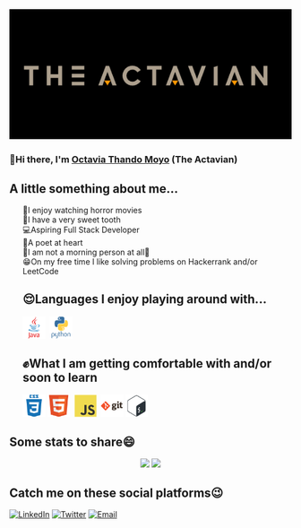 <img src="/img/actavian.png" width="846px" alt=""/>

### 👋Hi there, I'm [Octavia Thando Moyo](https://www.linkedin.com/in/octavia-moyo-563008219/) (The Actavian)

<h2>A little something about me...</h2>

<ul>👿I enjoy watching horror movies<br>🍭I have a very sweet tooth<br>💻Aspiring Full Stack Developer<br>🌹A poet at heart<br>🌄I am not a morning person at all🙈<br>😁On my free time I like solving problems on Hackerrank and/or LeetCode

<h2>😌Languages I enjoy playing around with...</h2>

<div>
    <img src="https://github.com/devicons/devicon/blob/master/icons/java/java-original-wordmark.svg" title="Java" alt="Java" width="40" height="40"/>&nbsp;
    <img src="https://github.com/devicons/devicon/blob/master/icons/python/python-original-wordmark.svg" title="Python" **alt="Python" width="40" height="40"/>
</div>


<h2>✊What I am getting comfortable with and/or soon to learn</h2>

<div>
  <img src="https://github.com/devicons/devicon/blob/master/icons/css3/css3-plain-wordmark.svg"  title="CSS3" alt="CSS" width="40" height="40"/>
  <img src="https://github.com/devicons/devicon/blob/master/icons/html5/html5-original.svg" title="HTML5" alt="HTML" width="40" height="40"/>&nbsp;
  <img src="https://github.com/devicons/devicon/blob/master/icons/javascript/javascript-original.svg" title="JavaScript" alt="JavaScript" width="40" height="40"/>&nbsp;
  <img src="https://github.com/devicons/devicon/blob/master/icons/git/git-original-wordmark.svg" title="Git" **alt="Git" width="40" height="40"/>
  <img src="https://github.com/devicons/devicon/blob/master/icons/bash/bash-original.svg" title="Bash" **alt="Bash" width="40" height="40"/>
</div>
</ul>

<h2>Some stats to share😄</h2>

<div align="center">

<img height="180em" src="https://github-readme-stats.vercel.app/api?username=TaviaThando&theme=great-gatsby&show_icons=true" />

<img height="180em" src="https://github-readme-stats.vercel.app/api/top-langs/?username=TaviaThando&theme=great-gatsby&layout=compact" />

</div>

<h2>Catch me on these social platforms😉</h2>

<p>
<a href="https://www.linkedin.com/in/octavia-moyo-563008219/"><img alt="LinkedIn" src="https://img.shields.io/badge/Linkedin-Octavia%20Moyo-blue"></a>
<a href="https://twitter.com/octathando" ><img alt="Twitter" src="https://img.shields.io/twitter/follow/octathando?style=social"></a>
<a href="mailto:octavia@yellogarden.co.za"><img alt="Email" src="https://img.shields.io/badge/email-octavia%40yellogarden.co.za-red"></a>
</p>
<!---
TaviaThando/TaviaThando is a ✨ special ✨ repository because its `README.md` (this file) appears on your GitHub profile.
You can click the Preview link to take a look at your changes.
--->
